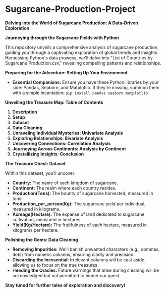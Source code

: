 # Sugarcane-Production-Project
 **Delving into the World of Sugarcane Production: A Data-Driven Exploration**

**Journeying through the Sugarcane Fields with Python**

This repository unveils a comprehensive analysis of sugarcane production, guiding you through a captivating exploration of global trends and insights. Harnessing Python's data prowess, we'll delve into "List of Countries by Sugarcane Production.csv," revealing compelling patterns and relationships.

**Preparing for the Adventure: Setting Up Your Environment**

- **Essential Companions:** Ensure you have these Python libraries by your side: Pandas, Seaborn, and Matplotlib. If they're missing, summon them with a simple incantation: `pip install pandas seaborn matplotlib`

**Unveiling the Treasure Map: Table of Contents**

1. **Description**
2. **Setup**
3. **Dataset**
4. **Data Cleaning**
5. **Unraveling Individual Mysteries: Univariate Analysis**
6. **Exploring Relationships: Bivariate Analysis**
7. **Uncovering Connections: Correlation Analysis**
8. **Journeying Across Continents: Analysis by Continent**
9. **Crystallizing Insights: Conclusion**

**The Treasure Chest: Dataset**

Within this dataset, you'll uncover:

- **Country:** The name of each kingdom of sugarcane.
- **Continent:** The realm where each country resides.
- **Production(Tons):** The bounty of sugarcane harvested, measured in tons.
- **Production_per_person(Kg):** The sugarcane yield per individual, measured in kilograms.
- **Acreage(Hectare):** The expanse of land dedicated to sugarcane cultivation, measured in hectares.
- **Yield(Kg/Hectare):** The fruitfulness of each hectare, measured in kilograms per hectare.

**Polishing the Gems: Data Cleaning**

- **Removing Impurities:** We'll banish unwanted characters (e.g., commas, dots) from numeric columns, ensuring clarity and precision.
- **Discarding the Inessential:** Irrelevant columns will be cast aside, allowing us to focus on the true treasures.
- **Heeding the Oracles:** Future warnings that arise during cleaning will be acknowledged but not permitted to hinder our quest.

**Stay tuned for further tales of exploration and discovery!**
